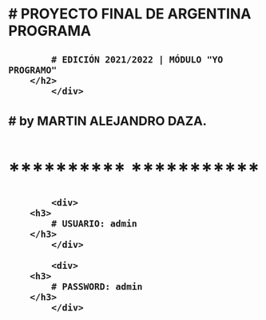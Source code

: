 <html>

<body>



<div>     
<h1>
                # PROYECTO FINAL DE ARGENTINA PROGRAMA
            </h1>
            </div>

<div>     
        <h2>
    
            # EDICIÓN 2021/2022 | MÓDULO "YO PROGRAMO"
        </h2>
            </div>

<div>     
        <h3>
            # by MARTIN ALEJANDRO DAZA.
        </h3>
            </div>


<div>     
        <h1>
            ********** ***********
        </h1>
            </div>
            
            <div>     
        <h3>
            # USUARIO: admin
        </h3>
            </div>
            
            <div>     
        <h3>
            # PASSWORD: admin
        </h3>
            </div>

    

    

    

    




</body>
</html>
